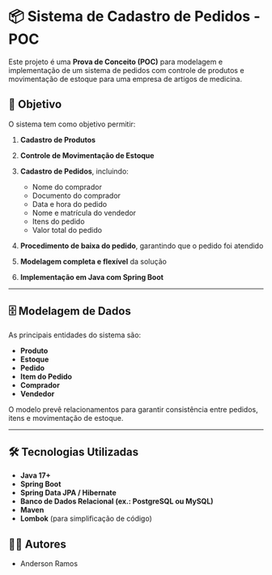 # 📦 Sistema de Cadastro de Pedidos - POC

Este projeto é uma **Prova de Conceito (POC)** para modelagem e implementação de um sistema de pedidos com controle de produtos e movimentação de estoque para uma empresa de artigos de medicina.

## 🚀 Objetivo

O sistema tem como objetivo permitir:

1. **Cadastro de Produtos**
2. **Controle de Movimentação de Estoque**
3. **Cadastro de Pedidos**, incluindo:

   * Nome do comprador
   * Documento do comprador
   * Data e hora do pedido
   * Nome e matrícula do vendedor
   * Itens do pedido
   * Valor total do pedido
4. **Procedimento de baixa do pedido**, garantindo que o pedido foi atendido
5. **Modelagem completa e flexível** da solução
6. **Implementação em Java com Spring Boot**

---

## 🗄️ Modelagem de Dados

As principais entidades do sistema são:

* **Produto**
* **Estoque**
* **Pedido**
* **Item do Pedido**
* **Comprador**
* **Vendedor**

O modelo prevê relacionamentos para garantir consistência entre pedidos, itens e movimentação de estoque.

---

## 🛠️ Tecnologias Utilizadas

* **Java 17+**
* **Spring Boot**
* **Spring Data JPA / Hibernate**
* **Banco de Dados Relacional (ex.: PostgreSQL ou MySQL)**
* **Maven**
* **Lombok** (para simplificação de código)

## 👨‍💻 Autores

* Anderson Ramos
